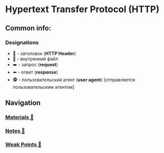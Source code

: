 # Hypertext Transfer Protocol (HTTP)

## Common info:

### Designations
- 🎩 - заголовок (**HTTP Header**)
- 📂 - внутренний файл
- ➡️ - запрос (**request**)
- ⬅️ - ответ (**response**)
- 🕵️ - пользовательский агент (**user agent**) [отправляется пользовательским агентом]

## Navigation

### [Materials 📂](./materials.md)
### [Notes 📂](./notes.md)
### [Weak Points 📂](./weak-points.md)
